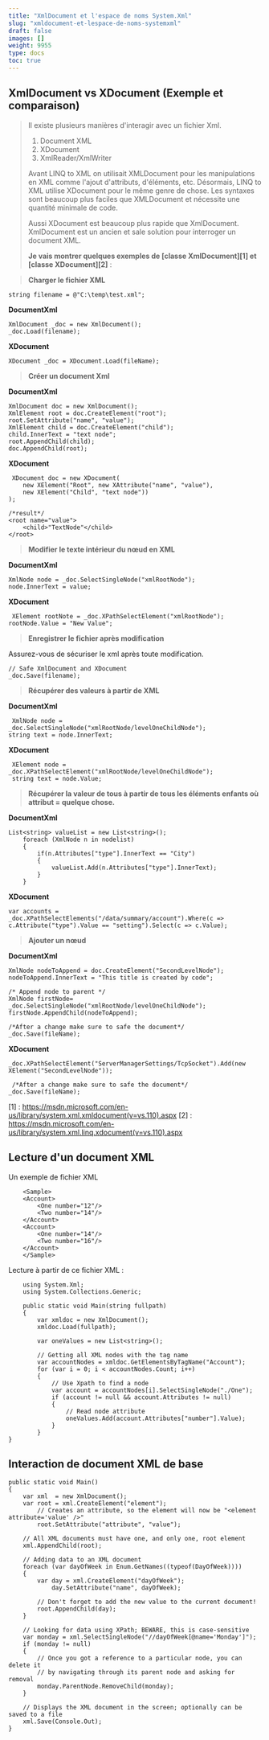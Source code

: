 ```yaml
---
title: "XmlDocument et l'espace de noms System.Xml"
slug: "xmldocument-et-lespace-de-noms-systemxml"
draft: false
images: []
weight: 9955
type: docs
toc: true
---
```


## XmlDocument vs XDocument (Exemple et comparaison)
>Il existe plusieurs manières d'interagir avec un fichier Xml.
> 
> 1. Document XML
> 2. XDocument
> 3. XmlReader/XmlWriter
> 
> Avant LINQ to XML on utilisait XMLDocument pour les manipulations en XML
> comme l'ajout d'attributs, d'éléments, etc. Désormais, LINQ to XML utilise
> XDocument pour le même genre de chose. Les syntaxes sont beaucoup plus faciles que
> XMLDocument et nécessite une quantité minimale de code.
> 
> Aussi XDocument est beaucoup plus rapide que XmlDocument. XmlDocument est un ancien
> et sale solution pour interroger un document XML.
> 
> **Je vais montrer quelques exemples de [classe XmlDocument][1] et [classe XDocument][2]** :


> **Charger le fichier XML**


    
    string filename = @"C:\temp\test.xml";

**DocumentXml**

    XmlDocument _doc = new XmlDocument();
    _doc.Load(filename);

**XDocument**

    XDocument _doc = XDocument.Load(fileName);

> **Créer un document Xml**

    
**DocumentXml**

    XmlDocument doc = new XmlDocument();
    XmlElement root = doc.CreateElement("root");
    root.SetAttribute("name", "value");
    XmlElement child = doc.CreateElement("child");
    child.InnerText = "text node";
    root.AppendChild(child);
    doc.AppendChild(root);

**XDocument**

     XDocument doc = new XDocument(
        new XElement("Root", new XAttribute("name", "value"), 
        new XElement("Child", "text node"))
    );

    /*result*/
    <root name="value">
        <child>"TextNode"</child>
    </root>

> **Modifier le texte intérieur du nœud en XML**

**DocumentXml**

    XmlNode node = _doc.SelectSingleNode("xmlRootNode");
    node.InnerText = value;

**XDocument**

     XElement rootNote = _doc.XPathSelectElement("xmlRootNode"); 
    rootNode.Value = "New Value";

> **Enregistrer le fichier après modification**

Assurez-vous de sécuriser le xml après toute modification.

    // Safe XmlDocument and XDocument
    _doc.Save(filename);

> **Récupérer des valeurs à partir de XML**

**DocumentXml**

     XmlNode node = _doc.SelectSingleNode("xmlRootNode/levelOneChildNode");
    string text = node.InnerText;

**XDocument**

     XElement node = _doc.XPathSelectElement("xmlRootNode/levelOneChildNode");
     string text = node.Value;

> **Récupérer la valeur de tous à partir de tous les éléments enfants où attribut = quelque chose.**

**DocumentXml**

    List<string> valueList = new List<string>(); 
        foreach (XmlNode n in nodelist)
        {
            if(n.Attributes["type"].InnerText == "City")
            {
                valueList.Add(n.Attributes["type"].InnerText);
            }
        }

**XDocument**

    var accounts = _doc.XPathSelectElements("/data/summary/account").Where(c => c.Attribute("type").Value == "setting").Select(c => c.Value);


> **Ajouter un nœud**

**DocumentXml**

    XmlNode nodeToAppend = doc.CreateElement("SecondLevelNode");
    nodeToAppend.InnerText = "This title is created by code";
    
    /* Append node to parent */
    XmlNode firstNode= _doc.SelectSingleNode("xmlRootNode/levelOneChildNode");
    firstNode.AppendChild(nodeToAppend);

    /*After a change make sure to safe the document*/
    _doc.Save(fileName);

    
**XDocument**

    _doc.XPathSelectElement("ServerManagerSettings/TcpSocket").Add(new XElement("SecondLevelNode"));

     /*After a change make sure to safe the document*/
    _doc.Save(fileName); 


[1] : https://msdn.microsoft.com/en-us/library/system.xml.xmldocument(v=vs.110).aspx
[2] : https://msdn.microsoft.com/en-us/library/system.xml.linq.xdocument(v=vs.110).aspx

## Lecture d'un document XML
Un exemple de fichier XML

    
        <Sample>
        <Account>
            <One number="12"/>
            <Two number="14"/>
        </Account>
        <Account>
            <One number="14"/>
            <Two number="16"/>
        </Account>
        </Sample>

Lecture à partir de ce fichier XML :

        using System.Xml;
        using System.Collections.Generic;
        
        public static void Main(string fullpath)
        {
            var xmldoc = new XmlDocument();
            xmldoc.Load(fullpath);
            
            var oneValues = new List<string>();
            
            // Getting all XML nodes with the tag name
            var accountNodes = xmldoc.GetElementsByTagName("Account");
            for (var i = 0; i < accountNodes.Count; i++)
            {
                // Use Xpath to find a node
                var account = accountNodes[i].SelectSingleNode("./One");
                if (account != null && account.Attributes != null)
                {
                    // Read node attribute
                    oneValues.Add(account.Attributes["number"].Value);
                }
            }
    }

## Interaction de document XML de base
    public static void Main()
    {
        var xml  = new XmlDocument();
        var root = xml.CreateElement("element");
            // Creates an attribute, so the element will now be "<element attribute='value' />"
            root.SetAttribute("attribute", "value");

        // All XML documents must have one, and only one, root element        
        xml.AppendChild(root);

        // Adding data to an XML document
        foreach (var dayOfWeek in Enum.GetNames((typeof(DayOfWeek))))
        {
            var day = xml.CreateElement("dayOfWeek");
                day.SetAttribute("name", dayOfWeek);

            // Don't forget to add the new value to the current document!
            root.AppendChild(day);
        }

        // Looking for data using XPath; BEWARE, this is case-sensitive
        var monday = xml.SelectSingleNode("//dayOfWeek[@name='Monday']");
        if (monday != null)
        {
            // Once you got a reference to a particular node, you can delete it
            // by navigating through its parent node and asking for removal
            monday.ParentNode.RemoveChild(monday);
        }
            
        // Displays the XML document in the screen; optionally can be saved to a file
        xml.Save(Console.Out);
    }

